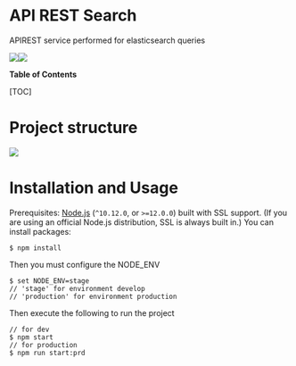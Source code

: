 # API REST Search
APIREST service performed for elasticsearch queries

![](https://thirtybees.com/wp-content/uploads/2017/10/icon-elasticsearch-bb.svg.png)![](https://cdn.iconscout.com/icon/free/png-256/node-js-1174925.png)

**Table of Contents**

[TOC]

# Project structure
![](https://i.imgur.com/fFGSgwl.png)

# Installation and Usage
Prerequisites: [Node.js](https://nodejs.org/) (`^10.12.0`, or `>=12.0.0`) built with SSL support. (If you are using an official Node.js distribution, SSL is always built in.)
You can install packages:
```
$ npm install
```
Then you must configure the NODE_ENV
```
$ set NODE_ENV=stage
// 'stage' for environment develop
// 'production' for environment production
```
Then execute the following to run the project
```
// for dev
$ npm start
// for production
$ npm run start:prd
```
